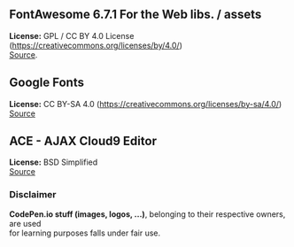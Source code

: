 ## FontAwesome 6.7.1 For the Web libs. / assets  
**License:** GPL / CC BY 4.0 License (https://creativecommons.org/licenses/by/4.0/)  
[Source](https://github.com/FortAwesome/Font-Awesome/blob/6.x/LICENSE.txt).  

## Google Fonts
**License:** CC BY-SA 4.0 (https://creativecommons.org/licenses/by-sa/4.0/)  
[Source](https://github.com/google/fonts/tree/main/cc-by-sa/knowledge/glossary/terms/licensing)  

## ACE - AJAX Cloud9 Editor  
**License:** BSD Simplified  
[Source](https://github.com/ajaxorg/ace/blob/master/LICENSE)  

### Disclaimer
**CodePen.io stuff (images, logos, ...)**, belonging to their respective owners, are used  
for learning purposes falls under fair use.
